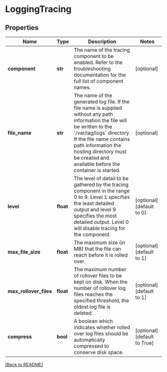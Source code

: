 # LoggingTracing


## Properties

Name | Type | Description | Notes
------------ | ------------- | ------------- | -------------
**component** | **str** | The name of the tracing component to be enabled. Refer to the troubleshooting documentation for the full list of component names.  | [optional] 
**file\_name** | **str** | The name of the generated log file.  If the file name is supplied without any path information the file will be written to the &#x60;/var/iag/logs&#x60; directory.  If the file name contains path information the hosting directory must be created and available before the container is started.  | [optional] 
**level** | **float** | The level of detail to be gathered by the tracing component in the range 0 to 9. Level 1 specifies the least detailed output and level 9 specifies the most detailed output. Level 0 will disable tracing for the component.  | [optional] [default to 0]
**max\_file\_size** | **float** | The maximum size (in MB) that the file can reach before it is rolled over.  | [optional] [default to 1]
**max\_rollover\_files** | **float** | The maximum number of rollover files to be kept on disk.  When the number of rollover log files reaches the specified threshold, the oldest log file is deleted.  | [optional] [default to 1]
**compress** | **bool** | A boolean which indicates whether rolled over log files should be automatically compressed to conserve disk space.  | [optional] [default to True]

[[Back to README]](../README.md)



